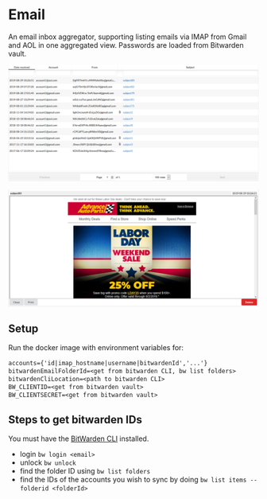 # Email

An email inbox aggregator, supporting listing emails via IMAP from Gmail and AOL in one aggregated view. Passwords are loaded from Bitwarden vault.

![Email list](img/list.png)

![Single email](img/singleemail.png)

## Setup

Run the docker image with environment variables for:
```
accounts={'id|imap_hostname|username|bitwardenId','...'}
bitwardenEmailFolderId=<get from bitwarden CLI, bw list folders>
bitwardenCliLocation=<path to bitwarden CLI>
BW_CLIENTID=<get from bitwarden vault>
BW_CLIENTSECRET=<get from bitwarden vault>
```

## Steps to get bitwarden IDs

You must have the [BitWarden CLI](https://github.com/bitwarden/clients) installed.

- login `bw login <email>`
- unlock `bw unlock`
- find the folder ID using `bw list folders`
- find the IDs of the accounts you wish to sync by doing `bw list items --folderid <folderId>`